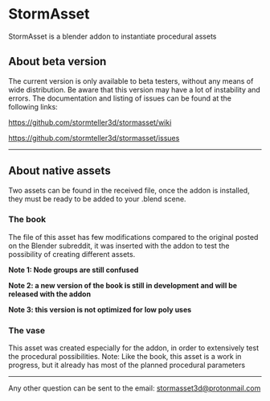 # StormAsset

StormAsset is a blender addon to instantiate procedural assets



## About beta version

The current version is only available to beta testers, without any means of wide distribution.
Be aware that this version may have a lot of instability and errors.
The documentation and listing of issues can be found at the following links:

https://github.com/stormteller3d/stormasset/wiki

https://github.com/stormteller3d/stormasset/issues

--------------------

## About native assets

Two assets can be found in the received file, once the addon is installed, they must be ready to be added to your .blend scene.

### The book 

The file of this asset has few modifications compared to the original posted on the Blender subreddit, it was inserted with the addon to test the possibility of creating different assets.

**Note 1: Node groups are still confused**

**Note 2: a new version of the book is still in development and will be released with the addon**

**Note 3: this version is not optimized for low poly uses**

### The vase

This asset was created especially for the addon, in order to extensively test the procedural possibilities.
Note: Like the book, this asset is a work in progress, but it already has most of the planned procedural parameters

--------------------

Any other question can be sent to the email:
stormasset3d@protonmail.com

